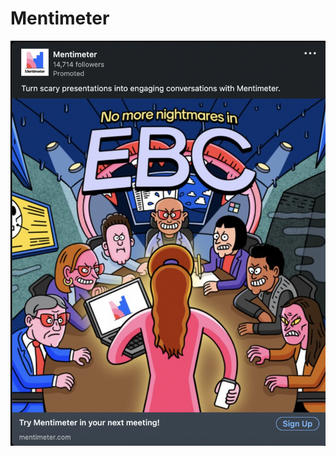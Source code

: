 # Mentimeter

![Screen Shot 2022-10-18 at 9.25.33 PM.png](Mentimeter%20e4d9a7ab30b54c799641226aba00788d/Screen_Shot_2022-10-18_at_9.25.33_PM.png)